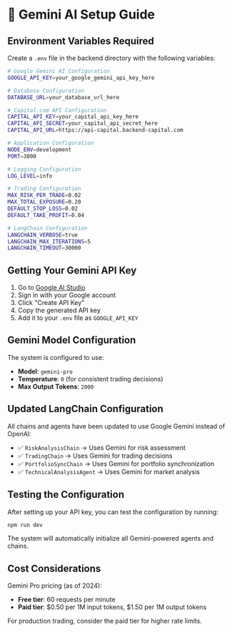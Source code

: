 # 🤖 Gemini AI Setup Guide

## Environment Variables Required

Create a `.env` file in the backend directory with the following variables:

```bash
# Google Gemini AI Configuration
GOOGLE_API_KEY=your_google_gemini_api_key_here

# Database Configuration
DATABASE_URL=your_database_url_here

# Capital.com API Configuration
CAPITAL_API_KEY=your_capital_api_key_here
CAPITAL_API_SECRET=your_capital_api_secret_here
CAPITAL_API_URL=https://api-capital.backend-capital.com

# Application Configuration
NODE_ENV=development
PORT=3000

# Logging Configuration
LOG_LEVEL=info

# Trading Configuration
MAX_RISK_PER_TRADE=0.02
MAX_TOTAL_EXPOSURE=0.20
DEFAULT_STOP_LOSS=0.02
DEFAULT_TAKE_PROFIT=0.04

# LangChain Configuration
LANGCHAIN_VERBOSE=true
LANGCHAIN_MAX_ITERATIONS=5
LANGCHAIN_TIMEOUT=30000
```

## Getting Your Gemini API Key

1. Go to [Google AI Studio](https://makersuite.google.com/app/apikey)
2. Sign in with your Google account
3. Click "Create API Key"
4. Copy the generated API key
5. Add it to your `.env` file as `GOOGLE_API_KEY`

## Gemini Model Configuration

The system is configured to use:

- **Model**: `gemini-pro`
- **Temperature**: `0` (for consistent trading decisions)
- **Max Output Tokens**: `2000`

## Updated LangChain Configuration

All chains and agents have been updated to use Google Gemini instead of OpenAI:

- ✅ `RiskAnalysisChain` → Uses Gemini for risk assessment
- ✅ `TradingChain` → Uses Gemini for trading decisions
- ✅ `PortfolioSyncChain` → Uses Gemini for portfolio synchronization
- ✅ `TechnicalAnalysisAgent` → Uses Gemini for market analysis

## Testing the Configuration

After setting up your API key, you can test the configuration by running:

```bash
npm run dev
```

The system will automatically initialize all Gemini-powered agents and chains.

## Cost Considerations

Gemini Pro pricing (as of 2024):

- **Free tier**: 60 requests per minute
- **Paid tier**: $0.50 per 1M input tokens, $1.50 per 1M output tokens

For production trading, consider the paid tier for higher rate limits.
